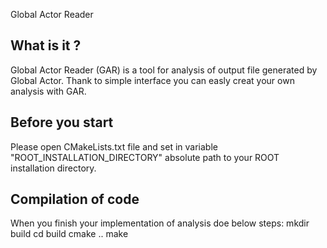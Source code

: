    Global Actor Reader

What is it ?
------------

Global Actor Reader (GAR) is a tool for analysis of output file generated by Global Actor.
Thank to simple interface you can easly creat your own analysis with GAR.

Before you start
----------------

Please open CMakeLists.txt file and set in variable "ROOT_INSTALLATION_DIRECTORY" absolute path to your ROOT installation directory.

Compilation of code
-----------------

When you finish your implementation of analysis doe below steps:
mkdir build
cd build
cmake ..
make
